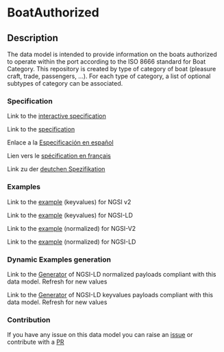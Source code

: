 # BoatAuthorized

## Description 

The data model is intended to provide information on the boats authorized to operate within the port according to the ISO 8666 standard for Boat Category. This repository is created by type of category of boat (pleasure craft, trade, passengers, ...). For each type of category, a list of optional subtypes of category can be associated.
### Specification

Link to the [interactive specification](https://swagger.lab.fiware.org/?url=https://github.com/smart-data-models/dataModel.Ports/blob/master/BoatAuthorized/swagger.yaml)

Link to the [specification](https://github.com/smart-data-models/dataModel.Ports/blob/master/BoatAuthorized/doc/spec.md)

Enlace a la [Especificación en español](https://github.com/smart-data-models/dataModel.Ports/blob/master/BoatAuthorized/doc/spec_ES.md)

Lien vers le [spécification en français](https://github.com/smart-data-models/dataModel.Ports/blob/master/BoatAuthorized/doc/spec_FR.md)

Link zu der [deutchen Spezifikation](https://github.com/smart-data-models/dataModel.Ports/blob/master/BoatAuthorized/doc/spec_DE.md)
### Examples

Link to the [example](https://github.com/smart-data-models/dataModel.Ports/blob/master/BoatAuthorized/examples/example.json) (keyvalues) for NGSI v2

Link to the [example](https://github.com/smart-data-models/dataModel.Ports/blob/master/BoatAuthorized/examples/example.jsonld) (keyvalues) for NGSI-LD

Link to the [example](https://github.com/smart-data-models/dataModel.Ports/blob/master/BoatAuthorized/examples/example-normalized.json) (normalized) for NGSI-V2

Link to the [example](https://github.com/smart-data-models/dataModel.Ports/blob/master/BoatAuthorized/examples/example-normalized.jsonld) (normalized) for NGSI-LD
### Dynamic Examples generation

Link to the [Generator](https://smartdatamodels.org/extra/ngsi-ld_generator_v0.92.php?schemaUrl=https://raw.githubusercontent.com/smart-data-models/dataModel.Ports/master/BoatAuthorized/schema.json&email=info@smartdatamodels.org) of NGSI-LD normalized payloads compliant with this data model. Refresh for new values

Link to the [Generator](https://smartdatamodels.org/extra/ngsi-ld_generator_keyvalues_v0.92.php?schemaUrl=https://raw.githubusercontent.com/smart-data-models/dataModel.Ports/master/BoatAuthorized/schema.json&email=info@smartdatamodels.org) of NGSI-LD keyvalues payloads compliant with this data model. Refresh for new values
### Contribution

 If you have any issue on this data model you can raise an [issue](https://github.com/smart-data-models/dataModel.Ports/issues)  or contribute with a [PR](https://github.com/smart-data-models/dataModel.Ports/pulls)